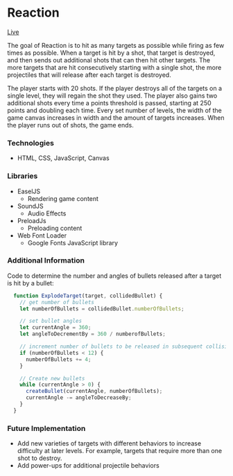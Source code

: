 # Reaction

[Live](http://scandycuz.github.io/reaction/)

The goal of Reaction is to hit as many targets as possible while firing as few times as possible. When a target is hit by a shot, that target is destroyed, and then sends out additional shots that can then hit other targets. The more targets that are hit consecutively starting with a single shot, the more projectiles that will release after each target is destroyed.

The player starts with 20 shots. If the player destroys all of the targets on a single level, they will regain the shot they used. The player also gains two additional shots every time a points threshold is passed, starting at 250 points and doubling each time. Every set number of levels, the width of the game canvas increases in width and the amount of targets increases. When the player runs out of shots, the game ends.

### Technologies

* HTML, CSS, JavaScript, Canvas

### Libraries

* EaselJS
  * Rendering game content
* SoundJS
  * Audio Effects
* PreloadJs
  * Preloading content
* Web Font Loader
  * Google Fonts JavaScript library

### Additional Information

Code to determine the number and angles of bullets released after a target is hit by a bullet:

```js
  function ExplodeTarget(target, collidedBullet) {
    // get number of bullets
    let numberOfBullets = collidedBullet.numberOfBullets;

    // set bullet angles
    let currentAngle = 360;
    let angleToDecrementBy = 360 / numberofBullets;

    // increment number of bullets to be released in subsequent collisions
    if (numberOfBullets < 12) {
      numberOfBullets += 4;
    }

    // Create new bullets
    while (currentAngle > 0) {
      createBullet(currentAngle, numberOfBullets);
      currentAngle -= angleToDecreaseBy;
    }
  }
```

### Future Implementation

* Add new varieties of targets with different behaviors to increase difficulty at later levels. For example, targets that require more than one shot to destroy.
* Add power-ups for additional projectile behaviors
